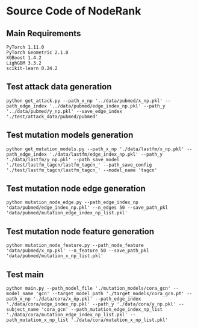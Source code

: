 # Source Code of NodeRank
## Main Requirements
    PyTorch 1.11.0
    PyTorch Geometric 2.1.0
    XGBoost 1.4.2
    LighGBM 3.3.2
    scikit-learn 0.24.2

## Test attack data generation
    python get_attack.py --path_x_np '../data/pubmed/x_np.pkl' --path_edge_index '../data/pubmed/edge_index_np.pkl' --path_y '../data/pubmed/y_np.pkl' --save_edge_index './test/attack_data/pubmed/pubmed'

## Test mutation models generation
    python get_mutation_models.py --path_x_np './data/lastfm/x_np.pkl' --path_edge_index './data/lastfm/edge_index_np.pkl' --path_y './data/lastfm/y_np.pkl' --path_save_model './test/lastfm_tagcn/lastfm_tagcn_' --path_save_config './test/lastfm_tagcn/lastfm_tagcn_' --model_name 'tagcn'

## Test mutation node edge generation
    python mutation_node_edge.py --path_edge_index_np 'data/pubmed/edge_index_np.pkl' --n_edges 50 --save_path_pkl 'data/pubmed/mutation_edge_index_np_list.pkl'

## Test mutation node feature generation
    python mutation_node_feature.py --path_node_feature 'data/pubmed/x_np.pkl' --n_feature 50 --save_path_pkl 'data/pubmed/mutation_x_np_list.pkl'

## Test main
    python main.py --path_model_file './mutation_models/cora_gcn' --model_name 'gcn' --target_model_path './target_models/cora_gcn.pt' --path_x_np './data/cora/x_np.pkl' --path_edge_index './data/cora/edge_index_np.pkl' --path_y './data/cora/y_np.pkl' --subject_name 'cora_gcn' --path_mutation_edge_index_np_list './data/cora/mutation_edge_index_np_list.pkl' --path_mutation_x_np_list './data/cora/mutation_x_np_list.pkl'

